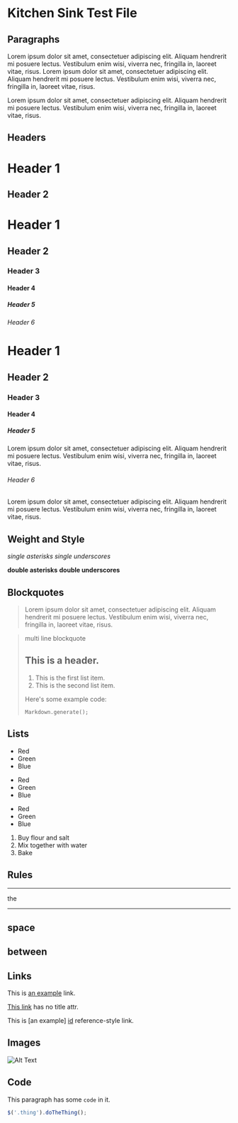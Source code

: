 # Kitchen Sink Test File
## Paragraphs

Lorem ipsum dolor sit amet, consectetuer adipiscing elit. Aliquam hendrerit mi posuere lectus. Vestibulum enim wisi, viverra nec, fringilla in, laoreet vitae, risus.
Lorem ipsum dolor sit amet, consectetuer adipiscing elit. Aliquam hendrerit mi posuere lectus. Vestibulum enim wisi, viverra nec, fringilla in, laoreet vitae, risus.

Lorem ipsum dolor sit amet, consectetuer adipiscing elit. Aliquam hendrerit mi posuere lectus. Vestibulum enim wisi, viverra nec, fringilla in, laoreet vitae, risus.


## Headers

Header 1
========

Header 2
--------

# Header 1
## Header 2
### Header 3
#### Header 4
##### Header 5
###### Header 6

# Header 1
## Header 2
### Header 3
#### Header 4
##### Header 5
Lorem ipsum dolor sit amet, consectetuer adipiscing elit. Aliquam hendrerit mi posuere lectus. Vestibulum enim wisi, viverra nec, fringilla in, laoreet vitae, risus.
###### Header 6
Lorem ipsum dolor sit amet, consectetuer adipiscing elit. Aliquam hendrerit mi posuere lectus. Vestibulum enim wisi, viverra nec, fringilla in, laoreet vitae, risus.

## Weight and Style
*single asterisks* _single underscores_

**double asterisks** __double underscores__

## Blockquotes

> Lorem ipsum dolor sit amet, consectetuer adipiscing elit. Aliquam hendrerit mi posuere lectus. Vestibulum enim wisi, viverra nec, fringilla in, laoreet vitae, risus.


> multi line blockquote
> ## This is a header.
> 1. This is the first list item.
> 2. This is the second list item.
>
> Here's some example code:
>
>     Markdown.generate();

## Lists 

- Red
- Green
- Blue

+ Red
+ Green
+ Blue

* Red
* Green
* Blue

1. Buy flour and salt
1. Mix together with water
1. Bake



## Rules

***
the
*****
space
---
between 
---------------------------------------


## Links

This is [an example](http://example.com "Example") link.

[This link](http://example.com) has no title attr.

This is [an example] [id] reference-style link.

[id]: http://example.com "Optional Title"

## Images
![Alt Text](http://placehold.it/200x50 "Image Title")

## Code
This paragraph has some `code` in it.

```js
$('.thing').doTheThing();
```

